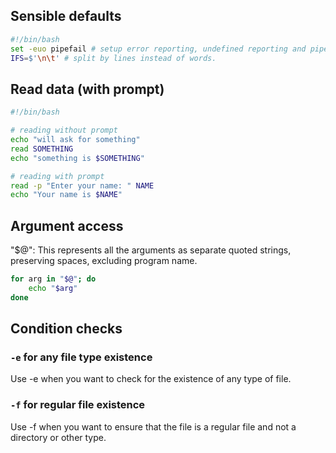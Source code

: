 
## Sensible defaults
```bash
#!/bin/bash
set -euo pipefail # setup error reporting, undefined reporting and pipeline error reporting
IFS=$'\n\t' # split by lines instead of words.
```

## Read data (with prompt)

```sh
#!/bin/bash

# reading without prompt
echo "will ask for something"
read SOMETHING
echo "something is $SOMETHING"

# reading with prompt
read -p "Enter your name: " NAME
echo "Your name is $NAME"
```

## Argument access

"$@": This represents all the arguments as separate quoted strings, preserving spaces, excluding program name.

```sh
for arg in "$@"; do
    echo "$arg"
done
```

## Condition checks

### `-e` for any file type existence
Use -e when you want to check for the existence of any type of file.

### `-f` for regular file existence
Use -f when you want to ensure that the file is a regular file and not a directory or other type.

